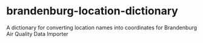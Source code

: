 # brandenburg-location-dictionary
A dictionary for converting location names into coordinates for Brandenburg Air Quality Data Importer
